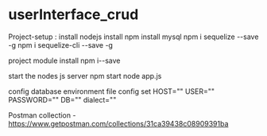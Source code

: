 # userInterface_crud
Project-setup :
 install nodejs
 install npm
 install mysql 
 npm i sequelize --save -g
 npm i sequelize-cli --save -g

project module install
  npm i--save 

start the nodes js server 
  npm start
  node app.js     
    
config database environment file config set 
    HOST=""
    USER=""
    PASSWORD=""
    DB=""
    dialect=""
    
Postman collection -
https://www.getpostman.com/collections/31ca39438c08909391ba